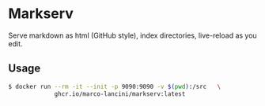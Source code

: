 # Markserv

Serve markdown as html (GitHub style), index directories, live-reload as you edit.


## Usage
```bash
$ docker run --rm -it --init -p 9090:9090 -v $(pwd):/src   \
             ghcr.io/marco-lancini/markserv:latest
```
